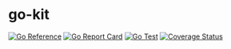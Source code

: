# go-kit

[![Go Reference](https://pkg.go.dev/badge/github.com/unkmonster/go-kit.svg)](https://pkg.go.dev/github.com/unkmonster/go-kit)
[![Go Report Card](https://goreportcard.com/badge/github.com/unkmonster/go-kit)](https://goreportcard.com/report/github.com/unkmonster/go-kit)
[![Go Test](https://github.com/unkmonster/go-kit/actions/workflows/go.yml/badge.svg)](https://github.com/unkmonster/go-kit/actions/workflows/go.yml)
[![Coverage Status](https://coveralls.io/repos/github/unkmonster/go-kit/badge.svg)](https://coveralls.io/github/unkmonster/go-kit)
